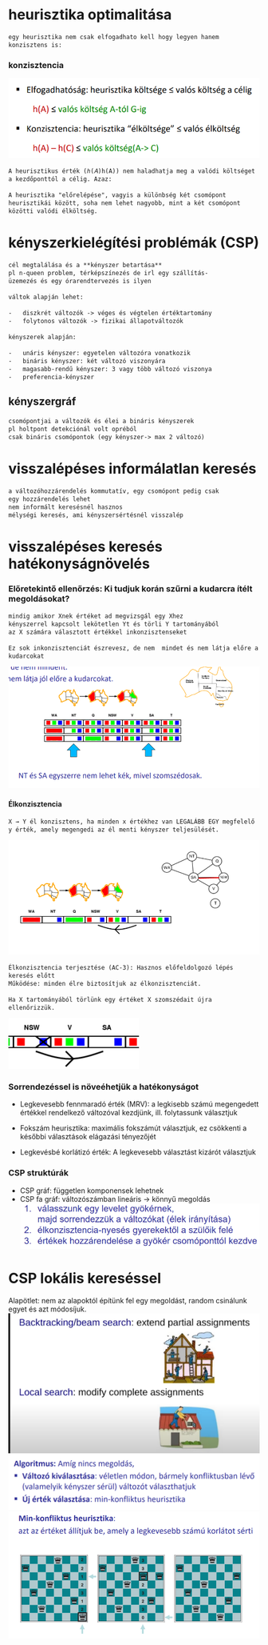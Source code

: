 # heurisztika optimalitása
    egy heurisztika nem csak elfogadhato kell hogy legyen hanem
    konzisztens is:
 ### konzisztencia
![alt text](image.png)

    A heurisztikus érték (ℎ(𝐴)h(A)) nem haladhatja meg a valódi költséget a kezdőponttól a célig. Azaz:

    A heurisztika "előrelépése", vagyis a különbség két csomópont heurisztikái között, soha nem lehet nagyobb, mint a két csomópont közötti valódi élköltség.

# kényszerkielégítési problémák (CSP)

    cél megtalálása és a **kényszer betartása**
    pl n-queen problem, térképszínezés de irl egy szállítás-
    üzemezés és egy órarendtervezés is ilyen

    váltok alapján lehet:

    -	diszkrét változók -> véges és végtelen értéktartomány
    -	folytonos változók -> fizikai állapotváltozók

    kényszerek alapján:

    -	unáris kényszer: egyetelen változóra vonatkozik
    -	bináris kényszer: két változó viszonyára
    -	magasabb-rendű kényszer: 3 vagy több változó viszonya
    -	preferencia-kényszer 


## kényszergráf
    csomópontjai a változók és élei a bináris kényszerek
    pl holtpont detekciónál volt opréból
    csak bináris csomópontok (egy kényszer-> max 2 változó)

# visszalépéses informálatlan keresés

    a változóhozzárendelés kommutatív, egy csomópont pedig csak 
    egy hozzárendelés lehet
    nem informált keresésnél hasznos
    mélységi keresés, ami kényszersértésnél visszalép

# visszalépéses keresés hatékonyságnövelés

### Előretekintő ellenőrzés: Ki tudjuk korán szűrni a kudarcra ítélt megoldásokat? 

    mindig amikor Xnek értéket ad megvizsgál egy Xhez 
    kényszerrel kapcsolt lekötetlen Yt és törli Y tartományából
    az X számára választott értékkel inkonzisztenseket

    Ez sok inkonzisztenciát észrevesz, de nem  mindet és nem látja előre a kudarcokat
![alt text](image-1.png)

#### Élkonzisztencia
    X → Y él konzisztens, ha minden x értékhez van LEGALÁBB EGY megfelelő y érték, amely megengedi az él menti kényszer teljesülését.
![alt text](image-2.png)

    Élkonzisztencia terjesztése (AC-3): Hasznos előfeldolgozó lépés keresés előtt
    Működése: minden élre biztosítjuk az élkonzisztenciát.

    Ha X tartományából törlünk egy értéket X szomszédait újra ellenőrizzük.
![alt text](image-3.png)
### Sorrendezéssel is növeéhetjük a hatékonyságot

- Legkevesebb fennmaradó érték (MRV):
    a legkisebb számú megengedett értékkel rendelkező változóval kezdjünk, ill. folytassunk
    választjuk

- Fokszám heurisztika:
    maximális fokszámút választjuk, ez csökkenti a későbbi választások elágazási tényezőjét

- Legkevésbé korlátizó érték:
    A legkevesebb választást kizárót választjuk

### CSP struktúrák

-   CSP gráf: független komponensek lehetnek
-   CSP fa gráf: változószámban lineáris -> könnyű megoldás
![alt text](image-5.png)

# CSP lokális kereséssel
Alapötlet: nem az alapoktól építünk fel egy megoldást, random csinálunk egyet és azt módosíjuk.
![alt text](image-8.png)
![alt text](image-6.png)
![alt text](image-7.png)
